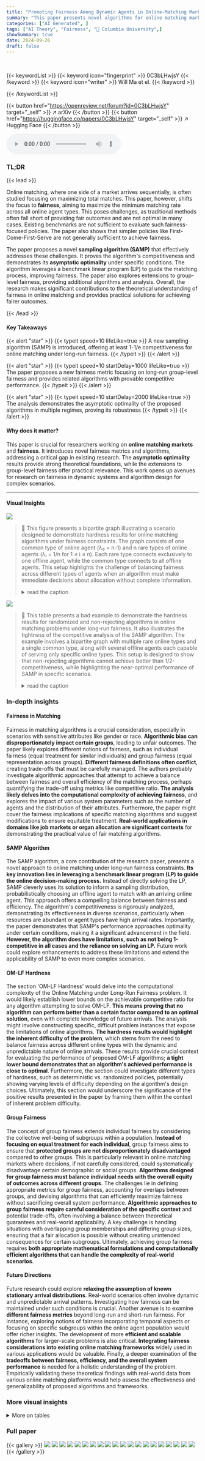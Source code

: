 ```yaml
---
title: "Promoting Fairness Among Dynamic Agents in Online-Matching Markets under Known Stationary Arrival Distributions"
summary: "This paper presents novel algorithms for online matching markets that prioritize fairness among dynamic agents, achieving asymptotic optimality in various scenarios and offering extensions to group-le..."
categories: ["AI Generated", ]
tags: ["AI Theory", "Fairness", "🏢 Columbia University",]
showSummary: true
date: 2024-09-26
draft: false
---
```


<br>

{{< keywordList >}}
{{< keyword icon="fingerprint" >}} 0C3bLHwjsY {{< /keyword >}}
{{< keyword icon="writer" >}} Will Ma et el. {{< /keyword >}}
 
{{< /keywordList >}}

{{< button href="https://openreview.net/forum?id=0C3bLHwjsY" target="_self" >}}
↗ arXiv
{{< /button >}}
{{< button href="https://huggingface.co/papers/0C3bLHwjsY" target="_self" >}}
↗ Hugging Face
{{< /button >}}



<audio controls>
    <source src="https://ai-paper-reviewer.com/0C3bLHwjsY/podcast.wav" type="audio/wav">
    Your browser does not support the audio element.
</audio>


### TL;DR


{{< lead >}}

Online matching, where one side of a market arrives sequentially, is often studied focusing on maximizing total matches. This paper, however, shifts the focus to **fairness**, aiming to maximize the minimum matching rate across all online agent types.  This poses challenges, as traditional methods often fall short of providing fair outcomes and are not optimal in many cases.  Existing benchmarks are not sufficient to evaluate such fairness-focused policies.  The paper also shows that simpler policies like First-Come-First-Serve are not generally sufficient to achieve fairness. 

The paper proposes a novel **sampling algorithm (SAMP)** that effectively addresses these challenges. It proves the algorithm's competitiveness and demonstrates its **asymptotic optimality** under specific conditions.  The algorithm leverages a benchmark linear program (LP) to guide the matching process, improving fairness. The paper also explores extensions to group-level fairness, providing additional algorithms and analysis. Overall, the research makes significant contributions to the theoretical understanding of fairness in online matching and provides practical solutions for achieving fairer outcomes.

{{< /lead >}}


#### Key Takeaways

{{< alert "star" >}}
{{< typeit speed=10 lifeLike=true >}} A new sampling algorithm (SAMP) is introduced, offering at least 1-1/e competitiveness for online matching under long-run fairness. {{< /typeit >}}
{{< /alert >}}

{{< alert "star" >}}
{{< typeit speed=10 startDelay=1000 lifeLike=true >}} The paper proposes a new fairness metric focusing on long-run group-level fairness and provides related algorithms with provable competitive performance. {{< /typeit >}}
{{< /alert >}}

{{< alert "star" >}}
{{< typeit speed=10 startDelay=2000 lifeLike=true >}} The analysis demonstrates the asymptotic optimality of the proposed algorithms in multiple regimes, proving its robustness {{< /typeit >}}
{{< /alert >}}

#### Why does it matter?
This paper is crucial for researchers working on **online matching markets** and **fairness**. It introduces novel fairness metrics and algorithms, addressing a critical gap in existing research. The **asymptotic optimality** results provide strong theoretical foundations, while the extensions to group-level fairness offer practical relevance. This work opens up avenues for research on fairness in dynamic systems and algorithm design for complex scenarios.

------
#### Visual Insights



![](https://ai-paper-reviewer.com/0C3bLHwjsY/figures_8_1.jpg)

> 🔼 This figure presents a bipartite graph illustrating a scenario designed to demonstrate hardness results for online matching algorithms under fairness constraints. The graph consists of one common type of online agent (λ₀ = n-1) and n rare types of online agents (λᵢ = 1/n for 1 ≤ i ≤ n).  Each rare type connects exclusively to one offline agent, while the common type connects to all offline agents.  This setup highlights the challenge of balancing fairness across different types of agents when an algorithm must make immediate decisions about allocation without complete information.
> <details>
> <summary>read the caption</summary>
> Figure 1: A bad example used to show hardness results for any randomized and non-rejecting algorithms and the tightness of competitive analysis for SAMP.
> </details>





![](https://ai-paper-reviewer.com/0C3bLHwjsY/tables_6_1.jpg)

> 🔼 This table presents a bad example to demonstrate the hardness results for randomized and non-rejecting algorithms in online matching problems under long-run fairness. It also illustrates the tightness of the competitive analysis of the SAMP algorithm.  The example involves a bipartite graph with multiple rare online types and a single common type, along with several offline agents each capable of serving only specific online types. This setup is designed to show that non-rejecting algorithms cannot achieve better than 1/2-competitiveness, while highlighting the near-optimal performance of SAMP in specific scenarios.
> <details>
> <summary>read the caption</summary>
> Table 1: A bad example used to show hardness results for any randomized and non-rejecting algorithms and the tightness of competitive analysis for SAMP.
> </details>





### In-depth insights


#### Fairness in Matching
Fairness in matching algorithms is a crucial consideration, especially in scenarios with sensitive attributes like gender or race.  **Algorithmic bias can disproportionately impact certain groups**, leading to unfair outcomes.  The paper likely explores different notions of fairness, such as individual fairness (equal treatment for similar individuals) and group fairness (equal representation across groups).  **Different fairness definitions often conflict**, creating trade-offs that must be carefully managed.  The authors probably investigate algorithmic approaches that attempt to achieve a balance between fairness and overall efficiency of the matching process, perhaps quantifying the trade-off using metrics like competitive ratio.  **The analysis likely delves into the computational complexity of achieving fairness**, and explores the impact of various system parameters such as the number of agents and the distribution of their attributes.  Furthermore, the paper might cover the fairness implications of specific matching algorithms and suggest modifications to ensure equitable treatment.  **Real-world applications in domains like job markets or organ allocation are significant contexts** for demonstrating the practical value of fair matching algorithms.

#### SAMP Algorithm
The SAMP algorithm, a core contribution of the research paper, presents a novel approach to online matching under long-run fairness constraints.  **Its key innovation lies in leveraging a benchmark linear program (LP) to guide the online decision-making process.**  Instead of directly solving the LP, SAMP cleverly uses its solution to inform a sampling distribution, probabilistically choosing an offline agent to match with an arriving online agent. This approach offers a compelling balance between fairness and efficiency. The algorithm's competitiveness is rigorously analyzed, demonstrating its effectiveness in diverse scenarios, particularly when resources are abundant or agent types have high arrival rates.  Importantly, the paper demonstrates that SAMP's performance approaches optimality under certain conditions, making it a significant advancement in the field. **However, the algorithm does have limitations, such as not being 1-competitive in all cases and the reliance on solving an LP.**  Future work could explore enhancements to address these limitations and extend the applicability of SAMP to even more complex scenarios.

#### OM-LF Hardness
The section 'OM-LF Hardness' would delve into the computational complexity of the Online Matching under Long-Run Fairness problem.  It would likely establish lower bounds on the achievable competitive ratio for any algorithm attempting to solve OM-LF.  **This means proving that no algorithm can perform better than a certain factor compared to an optimal solution**, even with complete knowledge of future arrivals. The analysis might involve constructing specific, difficult problem instances that expose the limitations of online algorithms.  **The hardness results would highlight the inherent difficulty of the problem**, which stems from the need to balance fairness across different online types with the dynamic and unpredictable nature of online arrivals.  These results provide crucial context for evaluating the performance of proposed OM-LF algorithms; **a tight lower bound demonstrates that an algorithm's achieved performance is close to optimal**.  Furthermore, the section could investigate different types of hardness, such as deterministic vs. randomized policies, potentially showing varying levels of difficulty depending on the algorithm's design choices.  Ultimately, this section would underscore the significance of the positive results presented in the paper by framing them within the context of inherent problem difficulty.

#### Group Fairness
The concept of group fairness extends individual fairness by considering the collective well-being of subgroups within a population.  **Instead of focusing on equal treatment for each individual**, group fairness aims to ensure that **protected groups are not disproportionately disadvantaged** compared to other groups.  This is particularly relevant in online matching markets where decisions, if not carefully considered, could systematically disadvantage certain demographic or social groups.  **Algorithms designed for group fairness must balance individual needs with the overall equity of outcomes across different groups**.  The challenges lie in defining appropriate metrics for group fairness, accounting for overlaps between groups, and devising algorithms that can efficiently maximize fairness without sacrificing overall system performance.  **Algorithmic approaches to group fairness require careful consideration of the specific context** and potential trade-offs, often involving a balance between theoretical guarantees and real-world applicability.  A key challenge is handling situations with overlapping group memberships and differing group sizes, ensuring that a fair allocation is possible without creating unintended consequences for certain subgroups.  Ultimately, achieving group fairness requires **both appropriate mathematical formulations and computationally efficient algorithms that can handle the complexity of real-world scenarios**.

#### Future Directions
Future research could explore **relaxing the assumption of known stationary arrival distributions**.  Real-world scenarios often involve dynamic and unpredictable arrival patterns. Investigating how fairness can be maintained under such conditions is crucial.  Another avenue is to examine **different fairness metrics** beyond long-run and short-run fairness.  For instance, exploring notions of fairness incorporating temporal aspects or focusing on specific subgroups within the online agent population would offer richer insights.  The development of more **efficient and scalable algorithms** for larger-scale problems is also critical.  **Integrating fairness considerations into existing online matching frameworks** widely used in various applications would be valuable.  Finally, a deeper examination of the **tradeoffs between fairness, efficiency, and the overall system performance** is needed for a holistic understanding of the problem.  Empirically validating these theoretical findings with real-world data from various online matching platforms would help assess the effectiveness and generalizability of proposed algorithms and frameworks.


### More visual insights




<details>
<summary>More on tables
</summary>


![](https://ai-paper-reviewer.com/0C3bLHwjsY/tables_18_1.jpg)
> 🔼 This table presents a specific example graph structure used in the paper's analysis to prove hardness results.  The graph is a bipartite graph representing an online matching problem with multiple 'rare types' of online agents and a 'common type'.  Each rare type can only be matched with a single offline server, while the common type can be matched with any server.  The table helps illustrate the limitations of non-rejecting policies and randomized policies and demonstrates the tightness of the algorithm SAMP's competitive ratio.  Arrival rates of the different online agent types are also specified to support the analysis.
> <details>
> <summary>read the caption</summary>
> Table 1: A bad example used to show hardness results for any randomized and non-rejecting algorithms and the tightness of competitive analysis for SAMP.
> </details>

![](https://ai-paper-reviewer.com/0C3bLHwjsY/tables_19_1.jpg)
> 🔼 The RESERVE algorithm first solves a linear program to determine the optimal allocation of offline agents to online types, then uses dependent rounding to create a randomized assignment of offline agents to online types. Finally, it uses a first-come-first-serve policy to match incoming online agents to their pre-assigned offline agents.
> <details>
> <summary>read the caption</summary>
> Algorithm 5: Alternate Algorithm that Pre-reserves Capacities (RESERVE)
> </details>

</details>




### Full paper

{{< gallery >}}
<img src="https://ai-paper-reviewer.com/0C3bLHwjsY/1.png" class="grid-w50 md:grid-w33 xl:grid-w25" />
<img src="https://ai-paper-reviewer.com/0C3bLHwjsY/2.png" class="grid-w50 md:grid-w33 xl:grid-w25" />
<img src="https://ai-paper-reviewer.com/0C3bLHwjsY/3.png" class="grid-w50 md:grid-w33 xl:grid-w25" />
<img src="https://ai-paper-reviewer.com/0C3bLHwjsY/4.png" class="grid-w50 md:grid-w33 xl:grid-w25" />
<img src="https://ai-paper-reviewer.com/0C3bLHwjsY/5.png" class="grid-w50 md:grid-w33 xl:grid-w25" />
<img src="https://ai-paper-reviewer.com/0C3bLHwjsY/6.png" class="grid-w50 md:grid-w33 xl:grid-w25" />
<img src="https://ai-paper-reviewer.com/0C3bLHwjsY/7.png" class="grid-w50 md:grid-w33 xl:grid-w25" />
<img src="https://ai-paper-reviewer.com/0C3bLHwjsY/8.png" class="grid-w50 md:grid-w33 xl:grid-w25" />
<img src="https://ai-paper-reviewer.com/0C3bLHwjsY/9.png" class="grid-w50 md:grid-w33 xl:grid-w25" />
<img src="https://ai-paper-reviewer.com/0C3bLHwjsY/10.png" class="grid-w50 md:grid-w33 xl:grid-w25" />
<img src="https://ai-paper-reviewer.com/0C3bLHwjsY/11.png" class="grid-w50 md:grid-w33 xl:grid-w25" />
<img src="https://ai-paper-reviewer.com/0C3bLHwjsY/12.png" class="grid-w50 md:grid-w33 xl:grid-w25" />
<img src="https://ai-paper-reviewer.com/0C3bLHwjsY/13.png" class="grid-w50 md:grid-w33 xl:grid-w25" />
<img src="https://ai-paper-reviewer.com/0C3bLHwjsY/14.png" class="grid-w50 md:grid-w33 xl:grid-w25" />
<img src="https://ai-paper-reviewer.com/0C3bLHwjsY/15.png" class="grid-w50 md:grid-w33 xl:grid-w25" />
<img src="https://ai-paper-reviewer.com/0C3bLHwjsY/16.png" class="grid-w50 md:grid-w33 xl:grid-w25" />
<img src="https://ai-paper-reviewer.com/0C3bLHwjsY/17.png" class="grid-w50 md:grid-w33 xl:grid-w25" />
<img src="https://ai-paper-reviewer.com/0C3bLHwjsY/18.png" class="grid-w50 md:grid-w33 xl:grid-w25" />
<img src="https://ai-paper-reviewer.com/0C3bLHwjsY/19.png" class="grid-w50 md:grid-w33 xl:grid-w25" />
<img src="https://ai-paper-reviewer.com/0C3bLHwjsY/20.png" class="grid-w50 md:grid-w33 xl:grid-w25" />
{{< /gallery >}}
